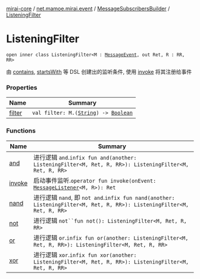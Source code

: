 [mirai-core](../../../index.md) / [net.mamoe.mirai.event](../../index.md) / [MessageSubscribersBuilder](../index.md) / [ListeningFilter](./index.md)

# ListeningFilter

`open inner class ListeningFilter<M : `[`MessageEvent`](../../../net.mamoe.mirai.message/-message-event/index.md)`, out Ret, R : RR, RR>`

由 [contains](../contains.md), [startsWith](../starts-with.md) 等 DSL 创建出的监听条件, 使用 [invoke](invoke.md) 将其注册给事件

### Properties

| Name | Summary |
|---|---|
| [filter](filter.md) | `val filter: M.(`[`String`](https://kotlinlang.org/api/latest/jvm/stdlib/kotlin/-string/index.html)`) -> `[`Boolean`](https://kotlinlang.org/api/latest/jvm/stdlib/kotlin/-boolean/index.html) |

### Functions

| Name | Summary |
|---|---|
| [and](and.md) | 进行逻辑 `and`.`infix fun and(another: ListeningFilter<M, Ret, R, RR>): ListeningFilter<M, Ret, R, RR>` |
| [invoke](invoke.md) | 启动事件监听.`operator fun invoke(onEvent: `[`MessageListener`](../../-message-listener.md)`<M, R>): Ret` |
| [nand](nand.md) | 进行逻辑 `nand`, 即 `not and`.`infix fun nand(another: ListeningFilter<M, Ret, R, RR>): ListeningFilter<M, Ret, R, RR>` |
| [not](not.md) | 进行逻辑 `not``fun not(): ListeningFilter<M, Ret, R, RR>` |
| [or](or.md) | 进行逻辑 `or`.`infix fun or(another: ListeningFilter<M, Ret, R, RR>): ListeningFilter<M, Ret, R, RR>` |
| [xor](xor.md) | 进行逻辑 `xor`.`infix fun xor(another: ListeningFilter<M, Ret, R, RR>): ListeningFilter<M, Ret, R, RR>` |
